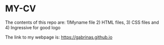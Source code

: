# MY-CV

The contents of this repo are:
1)Myname file
2) HTML files,
3) CSS files and
4) Ingressive for good logo 

The link to my webpage is: https://gabrinas.github.io


